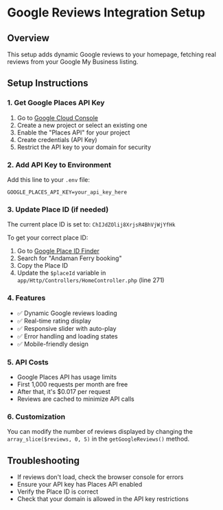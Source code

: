 # Google Reviews Integration Setup

## Overview
This setup adds dynamic Google reviews to your homepage, fetching real reviews from your Google My Business listing.

## Setup Instructions

### 1. Get Google Places API Key
1. Go to [Google Cloud Console](https://console.cloud.google.com/)
2. Create a new project or select an existing one
3. Enable the "Places API" for your project
4. Create credentials (API Key)
5. Restrict the API key to your domain for security

### 2. Add API Key to Environment
Add this line to your `.env` file:
```
GOOGLE_PLACES_API_KEY=your_api_key_here
```

### 3. Update Place ID (if needed)
The current place ID is set to: `ChIJdZOlij8XrjsR4BhVjWjYfHk`

To get your correct place ID:
1. Go to [Google Place ID Finder](https://developers.google.com/maps/documentation/places/web-service/place-id)
2. Search for "Andaman Ferry booking"
3. Copy the Place ID
4. Update the `$placeId` variable in `app/Http/Controllers/HomeController.php` (line 271)

### 4. Features
- ✅ Dynamic Google reviews loading
- ✅ Real-time rating display
- ✅ Responsive slider with auto-play
- ✅ Error handling and loading states
- ✅ Mobile-friendly design

### 5. API Costs
- Google Places API has usage limits
- First 1,000 requests per month are free
- After that, it's $0.017 per request
- Reviews are cached to minimize API calls

### 6. Customization
You can modify the number of reviews displayed by changing the `array_slice($reviews, 0, 5)` in the `getGoogleReviews()` method.

## Troubleshooting
- If reviews don't load, check the browser console for errors
- Ensure your API key has Places API enabled
- Verify the Place ID is correct
- Check that your domain is allowed in the API key restrictions
